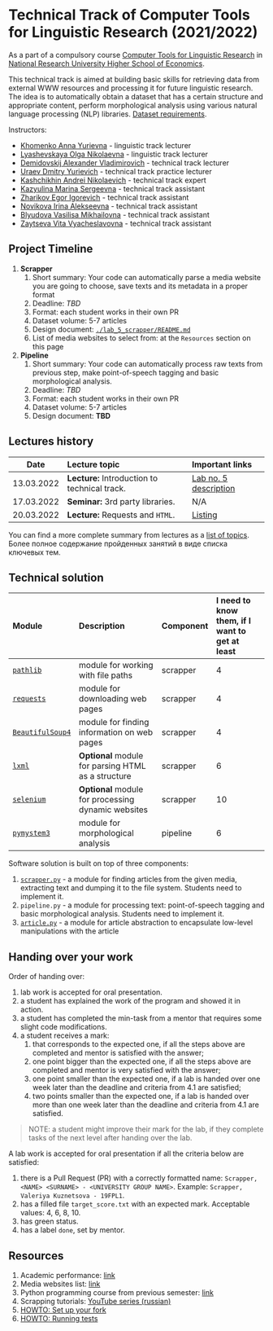 # Technical Track of Computer Tools for Linguistic Research (2021/2022)

As a part of a compulsory course 
[Computer Tools for Linguistic Research](https://www.hse.ru/edu/courses/749661034)
in [National Research University Higher School of Economics](https://www.hse.ru/).

This technical track is aimed at building basic skills for retrieving data from external
WWW resources and processing it for future linguistic research. The idea is to automatically 
obtain a dataset that has a certain structure and appropriate content, 
perform morphological analysis using various natural language processing (NLP) 
libraries. [Dataset requirements](./docs/public/dataset.md).

Instructors: 

* [Khomenko Anna Yurievna](https://www.hse.ru/org/persons/65858472) - linguistic track lecturer
* [Lyashevskaya Olga Nikolaevna](https://www.hse.ru/staff/olesar) - linguistic track lecturer
* [Demidovskij Alexander Vladimirovich](https://www.hse.ru/staff/demidovs#sci) - technical track lecturer
* [Uraev Dmitry Yurievich](https://www.hse.ru/org/persons/208529395) - technical track practice lecturer
* [Kashchikhin Andrei Nikolaevich](https://t.me/WhiteJaeger) - technical track expert
* [Kazyulina Marina Sergeevna](https://t.me/poemgranate) - technical track assistant
* [Zharikov Egor Igorevich](https://t.me/godb0i) - technical track assistant
* [Novikova Irina Alekseevna](https://t.me/iriinnnaaaaa) - technical track assistant
* [Blyudova Vasilisa Mikhailovna](https://t.me/Vasilisa282) - technical track assistant
* [Zaytseva Vita Vyacheslavovna](https://t.me/v_ttec) - technical track assistant

## Project Timeline

1. **Scrapper**
   1. Short summary: Your code can automatically parse a media website you are going to choose, 
      save texts and its metadata in a proper format
   1. Deadline: *TBD*
   1. Format: each student works in their own PR
   1. Dataset volume: 5-7 articles
   1. Design document: [`./lab_5_scrapper/README.md`](./lab_5_scrapper/README.md)
   1. List of media websites to select from: at the `Resources` section on this page
1. **Pipeline**
   1. Short summary: Your code can automatically process raw texts from previous step,
      make point-of-speech tagging and basic morphological analysis.
   1. Deadline: *TBD*
   1. Format: each student works in their own PR
   1. Dataset volume: 5-7 articles
   1. Design document: **TBD**

## Lectures history

|Date|Lecture topic|Important links|
|:--:|:---|:---|
|13.03.2022|**Lecture:** Introduction to technical track. | [Lab no. 5 description](./lab_5_scrapper/README.md) |
|17.03.2022|**Seminar:** 3rd party libraries. | N/A |
|20.03.2022|**Lecture:** Requests and `HTML`. | [Listing](./seminars/seminar_03_20_2023/try_requests.py) |

You can find a more complete summary from lectures as a [list of topics](./docs/public/lectures_content.md). 
Более полное содержание пройденных занятий в виде списка ключевых тем.

## Technical solution

| Module                                                       | Description                                           | Component | I need to know them, if I want to get at least |
|:-------------------------------------------------------------|:------------------------------------------------------|:---|:--|
| [`pathlib`](https://pypi.org/project/pathlib/)               | module for working with file paths                    | scrapper | 4 |
| [`requests`](https://pypi.org/project/requests/)             | module for downloading web pages                      | scrapper | 4 |
| [`BeautifulSoup4`](https://pypi.org/project/beautifulsoup4/) | module for finding information on web pages           | scrapper | 4 |
| [`lxml`](https://pypi.org/project/lxml/)                     | **Optional** module for parsing HTML as a structure   | scrapper | 6 |
| [`selenium`](https://pypi.org/project/lxml/)                 | **Optional** module for processing dynamic websites   | scrapper | 10 |
| [`pymystem3`](https://pypi.org/project/pymystem3/)           | module for morphological analysis                     | pipeline | 6 |

Software solution is built on top of three components:
1. [`scrapper.py`](./lab_5_scrapper/scrapper.py) - a module for finding articles from the given media, extracting text and
   dumping it to the file system. Students need to implement it.
1. `pipeline.py` - a module for processing text: point-of-speech tagging and 
   basic morphological analysis. Students need to implement it.
1. [`article.py`](core_utils/article/article.py) - a module for article abstraction to encapsulate low-level
   manipulations with the article
   
## Handing over your work

Order of handing over:

1. lab work is accepted for oral presentation.
2. a student has explained the work of the program and showed it in action.
3. a student has completed the min-task from a mentor that requires some slight code modifications.
4. a student receives a mark:
   1. that corresponds to the expected one, if all the steps above are completed and mentor is satisfied with 
      the answer;
   2. one point bigger than the expected one, if all the steps above are completed and mentor is very 
      satisfied with the answer;
   3. one point smaller than the expected one, if a lab is handed over one week later than the deadline and 
      criteria from 4.1 are satisfied;
   4. two points smaller than the expected one, if a lab is handed over more than one week later than 
      the deadline and criteria from 4.1 are satisfied.

> NOTE: a student might improve their mark for the lab, if they complete tasks of the next level after handing over
> the lab.

A lab work is accepted for oral presentation if all the criteria below are satisfied:

1. there is a Pull Request (PR) with a correctly formatted name:
   `Scrapper, <NAME> <SURNAME> - <UNIVERSITY GROUP NAME>`. Example: `Scrapper, Valeriya Kuznetsova - 19FPL1`.
2. has a filled file `target_score.txt` with an expected mark. Acceptable values: 4, 6, 8, 10.
3. has green status.
4. has a label `done`, set by mentor.
 
## Resources

1. Academic performance: [link](https://docs.google.com/spreadsheets/d/19DS6F6_NrgjGbLUjFm9-REuuaECvApEW_o4pHvaXyLQ) 
1. Media websites list: [link](https://docs.google.com/spreadsheets/d/11mmZCKW0WK7rZlpg3eOBA074zwWiXgJjivVUIdDe6-E)
1. Python programming course from previous semester: [link](https://github.com/fipl-hse/2022-2-level-labs)
1. Scrapping tutorials: [YouTube series (russian)](https://youtu.be/7hn1_t2ZtJQ)
1. [HOWTO: Set up your fork](./docs/public/starting_guide.md)
1. [HOWTO: Running tests](./docs/public/tests.md)

